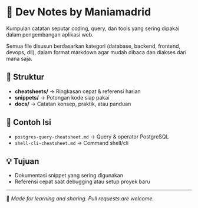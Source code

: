 # 🧠 Dev Notes by Maniamadrid

Kumpulan catatan seputar coding, query, dan tools yang sering dipakai dalam pengembangan aplikasi web.

Semua file disusun berdasarkan kategori (database, backend, frontend, devops, dll), dalam format markdown agar mudah dibaca dan diakses dari mana saja.

## 📂 Struktur
- **cheatsheets/** → Ringkasan cepat & referensi harian  
- **snippets/** → Potongan kode siap pakai  
- **docs/** → Catatan konsep, praktik, atau panduan

## 📘 Contoh Isi
- `postgres-query-cheatsheet.md` → Query & operator PostgreSQL
- `shell-cli-cheatsheet.md` → Command shell/cli

## 💡 Tujuan
- Dokumentasi snippet yang sering digunakan  
- Referensi cepat saat debugging atau setup proyek baru

---

🧩 *Made for learning and sharing. Pull requests are welcome.*
